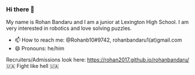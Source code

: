 ### Hi there 👋

My name is Rohan Bandaru and I am a junior at Lexington High School. I am very interested in robotics and love solving puzzles.
- 📫 How to reach me: @Rohanb10#9742, rohanbandaru1(at)gmail.com
- 😄 Pronouns: he/him

Recruiters/Admissions look here: https://rohan2017.github.io/rohanbandaru/
🇺🇦 Fight like hell 🇺🇦
